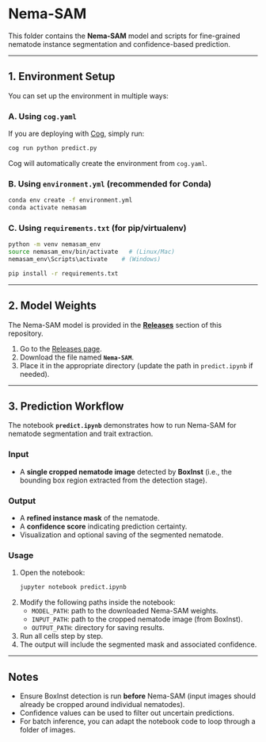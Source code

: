 # Nema-SAM

This folder contains the **Nema-SAM** model and scripts for fine-grained nematode instance segmentation and confidence-based prediction.

---

## 1. Environment Setup

You can set up the environment in multiple ways:

### A. Using `cog.yaml`
If you are deploying with [Cog](https://github.com/replicate/cog), simply run:
```bash
cog run python predict.py
```
Cog will automatically create the environment from `cog.yaml`.

### B. Using `environment.yml` (recommended for Conda)
```bash
conda env create -f environment.yml
conda activate nemasam
```

### C. Using `requirements.txt` (for pip/virtualenv)
```bash
python -m venv nemasam_env
source nemasam_env/bin/activate   # (Linux/Mac)
nemasam_env\Scripts\activate    # (Windows)

pip install -r requirements.txt
```

---

## 2. Model Weights

The Nema-SAM model is provided in the **[Releases](../../releases)** section of this repository.  

1. Go to the [Releases page](../../releases).  
2. Download the file named **`Nema-SAM`**.  
3. Place it in the appropriate directory (update the path in `predict.ipynb` if needed).  

---

## 3. Prediction Workflow

The notebook **`predict.ipynb`** demonstrates how to run Nema-SAM for nematode segmentation and trait extraction.

### Input
- A **single cropped nematode image** detected by **BoxInst** (i.e., the bounding box region extracted from the detection stage).

### Output
- A **refined instance mask** of the nematode.  
- A **confidence score** indicating prediction certainty.  
- Visualization and optional saving of the segmented nematode.  

### Usage
1. Open the notebook:
   ```bash
   jupyter notebook predict.ipynb
   ```
2. Modify the following paths inside the notebook:
   - `MODEL_PATH`: path to the downloaded Nema-SAM weights.  
   - `INPUT_PATH`: path to the cropped nematode image (from BoxInst).  
   - `OUTPUT_PATH`: directory for saving results.  
3. Run all cells step by step.  
4. The output will include the segmented mask and associated confidence.  

---

## Notes
- Ensure BoxInst detection is run **before** Nema-SAM (input images should already be cropped around individual nematodes).  
- Confidence values can be used to filter out uncertain predictions.  
- For batch inference, you can adapt the notebook code to loop through a folder of images.  



